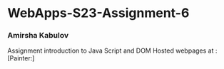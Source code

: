 # WebApps-S23-Assignment-6
### Amirsha Kabulov
Assignment introduction to Java Script and DOM
Hosted webpages at :
            [Painter:]
